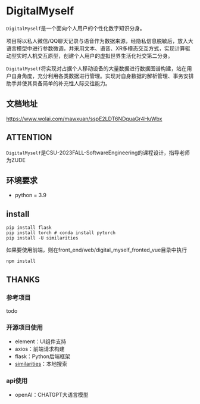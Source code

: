 ﻿# DigitalMyself

`DigitalMyself`是一个面向个人用户的个性化数字知识分身。

项目将以私人微信/QQ聊天记录与语音作为数据来源，经隐私信息脱敏后，放入大语言模型中进行参数微调，并采用文本、语音、XR多模态交互方式，实现计算驱动型实时人机交互原型，创建个人用户的虚拟世界生活化社交第二分身。

`DigitalMyself`将实现对占据个人移动设备的大量数据进行数据图谱构建，站在用户自身角度，充分利用各类数据进行管理。实现对自身数据的解析管理、事务安排助手并使其具备简单的补充性人际交往能力。
## 文档地址
https://www.wolai.com/mawxuan/sspE2LDT6NDquaGr4HuWbx
## ATTENTION
`DigitalMyself`是CSU-2023FALL-SoftwareEngineering的课程设计，指导老师为ZUDE
## 环境要求
* python = 3.9
## install
```shell
pip install flask
pip install torch # conda install pytorch
pip install -U similarities
```
如果要使用前端，则在front_end/web/digital_myself_fronted_vue目录中执行
```shell
npm install 
```
## THANKS
### 参考项目
todo
### 开源项目使用
* element：UI组件支持
* axios：前端请求构建
* flask：Python后端框架
* [similarities](https://github.com/shibing624/similarities)：本地搜索
### api使用
* openAI：CHATGPT大语言模型